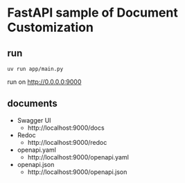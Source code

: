 # FastAPI sample of Document Customization

## run

```
uv run app/main.py
```

run on http://0.0.0.0:9000

## documents

* Swagger UI
    * http://localhost:9000/docs
* Redoc
    * http://localhost:9000/redoc
* openapi.yaml
    * http://localhost:9000/openapi.yaml
* openapi.json
    * http://localhost:9000/openapi.json